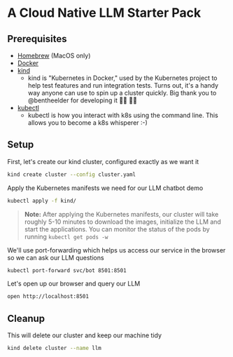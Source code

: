 # A Cloud Native LLM Starter Pack

## Prerequisites

- [Homebrew](https://brew.sh) (MacOS only)
- [Docker](https://docs.docker.com/install/)
- [kind](https://kind.sigs.k8s.io/)
  - kind is "Kubernetes in Docker," used by the Kubernetes project to help test features and run integration tests. Turns out, it's a handy way anyone can use to spin up a cluster quickly. Big thank you to @bentheelder for developing it 👏🏼 👏🏼
- [kubectl](https://kubernetes.io/docs/tasks/tools/install-kubectl/)
  - kubectl is how you interact with k8s using the command line. This allows you to become a k8s whisperer :-)

## Setup

First, let's create our kind cluster, configured exactly as we want it

```sh
kind create cluster --config cluster.yaml
```

Apply the Kubernetes manifests we need for our LLM chatbot demo

```sh
kubectl apply -f kind/
```

> **Note:** After applying the Kubernetes manifests, our cluster will take roughly 5-10 minutes to download the images, initialize the LLM and start the applications. You can monitor the status of the pods by running `kubectl get pods -w`

We'll use port-forwarding which helps us access our service in the browser so we can ask our LLM questions
  
```sh
kubectl port-forward svc/bot 8501:8501
```

Let's open up our browser and query our LLM

```sh
open http://localhost:8501
```

## Cleanup

This will delete our cluster and keep our machine tidy

```sh
kind delete cluster --name llm
```
